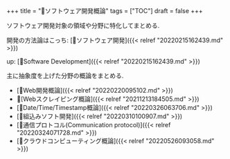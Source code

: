 +++
title = "📂ソフトウェア開発概論"
tags = ["TOC"]
draft = false
+++

ソフトウェア開発対象の領域や分野に特化してまとめる.

開発の方法論はこっち: [📂ソフトウェア開発]({{< relref "20220215162439.md" >}})

up: [📂Software Development]({{< relref "20220215162439.md" >}})

主に抽象度を上げた分野の概論をまとめる.

-   [📝Web開発概論]({{< relref "20220220095102.md" >}})
-   📝[Webスクレイピング概論]({{< relref "20211213184505.md" >}})
-   [📝Date/Time/Timestamp概論]({{< relref "20220326063706.md" >}})
-   [📝組込みソフト開発]({{< relref "20220310100907.md" >}})
-   [📝通信プロトコル(Communication protocol)]({{< relref "20220324071728.md" >}})
-   [📝クラウドコンピューティング概論]({{< relref "20220526093058.md" >}})
